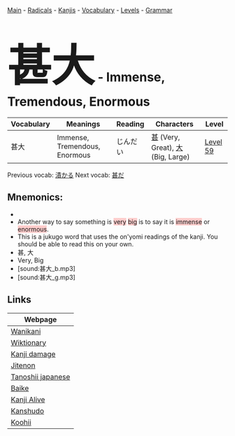 <style> bigfont {font-size: 100px}</style>
[Main](../README.md) -
[Radicals](../radicals.md) -
[Kanjis](../kanjis.md) -
[Vocabulary](../vocabulary.md) -
[Levels](../levels.md) -
[Grammar](../grammar.md)
# <bigfont> 甚大</bigfont> - Immense, Tremendous, Enormous 

| Vocabulary | Meanings | Reading | Characters | Level |
| --- | --- | --- | --- | --- |
| 甚大 | Immense, Tremendous, Enormous | じんだい |  [甚](../kanjis/甚.md) (Very, Great), [大](../kanjis/大.md) (Big, Large) | [Level 59](../levels/wk_level59.md) |

Previous vocab: [漬かる](漬かる.md) Next vocab: [甚だ](甚だ.md) 

## Mnemonics:

* 
* Another way to say something is <span style="background-color:#ffcccb"> very</span> <span style="background-color:#ffcccb"> big</span> is to say it is <span style="background-color:#ffcccb"> immense</span> or <span style="background-color:#ffcccb"> enormous</span>.
* This is a jukugo word that uses the on'yomi readings of the kanji. You should be able to read this on your own.
* 甚, 大
* Very, Big
* [sound:甚大_b.mp3]
* [sound:甚大_g.mp3]


## Links 

| Webpage |
| --- |
| [Wanikani          ](https://www.wanikani.com/kanji/甚大) |
| [Wiktionary        ](https://en.wiktionary.org/wiki/甚大) |
| [Kanji damage      ](http://www.kanjidamage.com/kanji/search?utf8=✓&q=甚大) |
| [Jitenon           ](https://jitenon.com/kanji/甚大) |
| [Tanoshii japanese ](https://www.tanoshiijapanese.com/dictionary/kanji.cfm?k=甚大) |
| [Baike             ](https://baike.baidu.com/item/甚大) |
| [Kanji Alive       ](https://app.kanjialive.com/甚大) |
| [Kanshudo          ](https://www.kanshudo.com/searchmn?q=甚大) |
| [Koohii            ](https://kanji.koohii.com/study/kanji/甚大) |
